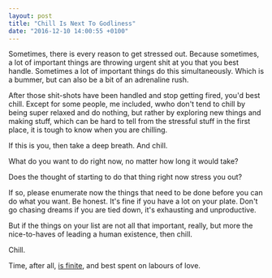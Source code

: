 ```yaml
---
layout: post
title: "Chill Is Next To Godliness"
date: "2016-12-10 14:00:55 +0100"
---
```


Sometimes, there is every reason to get stressed out. Because sometimes, a lot
of important things are throwing urgent shit at you that you best handle.
Sometimes a lot of important things do this simultaneously. Which is a bummer,
but can also be a bit of an adrenaline rush.

After those shit-shots have been handled and stop getting fired, you'd best
chill. Except for some people, me included, wwho don't tend to chill by being
super relaxed and do nothing, but rather by exploring new things and making
stuff, which can be hard to tell from the stressful stuff in the first place,
it is tough to know when you are chilling.

If this is you, then take a deep breath. And chill.

What do you want to do right now, no matter how long it would take?

Does the thought of starting to do that thing right now stress you out?

If so, please enumerate now the things that need to be done before you can do
what you want. Be honest. It's fine if you have a lot on your plate. Don't go
chasing dreams if you are tied down, it's exhausting and unproductive.

But if the things on your list are not all that important, really, but more
the nice-to-haves of leading a human existence, then chill.

Chill.

Time, after all, [is finite](http://waitbutwhy.com/2014/05/life-weeks.html),
and best spent on labours of love.

